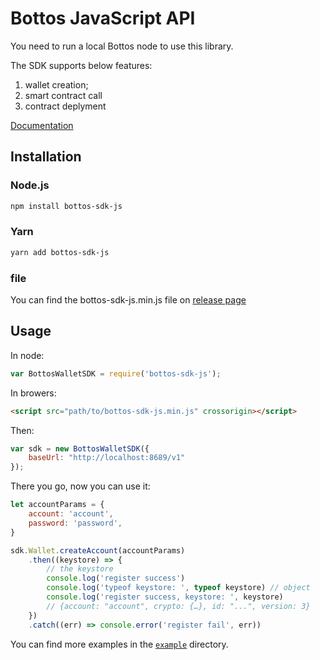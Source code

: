 # Bottos JavaScript API

You need to run a local Bottos node to use this library.

The SDK supports below features:

1. wallet creation;
2. smart contract call
3. contract deplyment



[Documentation](https://github.com/bottos-project/bottos-sdk-js/wiki/API-Document)

## Installation

### Node.js

```bash
npm install bottos-sdk-js
```

### Yarn

```bash
yarn add bottos-sdk-js
```

### file

You can find the bottos-sdk-js.min.js file on [release page](https://github.com/bottos-project/bottos-sdk-js/releases)


## Usage

In node:
```js
var BottosWalletSDK = require('bottos-sdk-js');
```

In browers:
```html
<script src="path/to/bottos-sdk-js.min.js" crossorigin></script>

```

Then:
```js
var sdk = new BottosWalletSDK({
    baseUrl: "http://localhost:8689/v1"
});

```

There you go, now you can use it:

```js
let accountParams = {
    account: 'account',
    password: 'password',
}

sdk.Wallet.createAccount(accountParams)
    .then((keystore) => {
        // the keystore
        console.log('register success')
        console.log('typeof keystore: ', typeof keystore) // object
        console.log('register success, keystore: ', keystore)
        // {account: "account", crypto: {…}, id: "...", version: 3}
    })
    .catch((err) => console.error('register fail', err))
```

You can find more examples in the [`example`](https://github.com/bottos-project/bottos-sdk-js/tree/master/example) directory.
